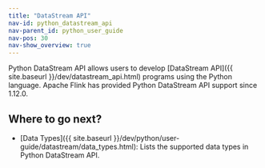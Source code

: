 ```yaml
---
title: "DataStream API"
nav-id: python_datastream_api
nav-parent_id: python_user_guide
nav-pos: 30
nav-show_overview: true
---
```

<!--
Licensed to the Apache Software Foundation (ASF) under one
or more contributor license agreements.  See the NOTICE file
distributed with this work for additional information
regarding copyright ownership.  The ASF licenses this file
to you under the Apache License, Version 2.0 (the
"License"); you may not use this file except in compliance
with the License.  You may obtain a copy of the License at

  http://www.apache.org/licenses/LICENSE-2.0

Unless required by applicable law or agreed to in writing,
software distributed under the License is distributed on an
"AS IS" BASIS, WITHOUT WARRANTIES OR CONDITIONS OF ANY
KIND, either express or implied.  See the License for the
specific language governing permissions and limitations
under the License.
-->

Python DataStream API allows users to develop [DataStream API]({{ site.baseurl }}/dev/datastream_api.html) programs using the Python language.
Apache Flink has provided Python DataStream API support since 1.12.0.

## Where to go next?

- [Data Types]({{ site.baseurl }}/dev/python/user-guide/datastream/data_types.html): Lists the supported data types in Python DataStream API.

